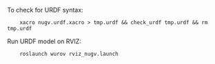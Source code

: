 To check for URDF syntax:
```
    xacro nugv.urdf.xacro > tmp.urdf && check_urdf tmp.urdf && rm tmp.urdf
```

Run URDF model on RVIZ:
```
    roslaunch wurov rviz_nugv.launch
```
